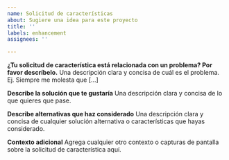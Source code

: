 ```yaml
---
name: Solicitud de características
about: Sugiere una idea para este proyecto
title: ''
labels: enhancement
assignees: ''

---
```


**¿Tu solicitud de característica está relacionada con un problema? Por favor descríbelo.**
Una descripción clara y concisa de cuál es el problema. Ej. Siempre me molesta que [...]

**Describe la solución que te gustaría**
Una descripción clara y concisa de lo que quieres que pase.

**Describe alternativas que haz considerado**
Una descripción clara y concisa de cualquier solución alternativa o características que hayas considerado.

**Contexto adicional**
Agrega cualquier otro contexto o capturas de pantalla sobre la solicitud de característica aquí.
